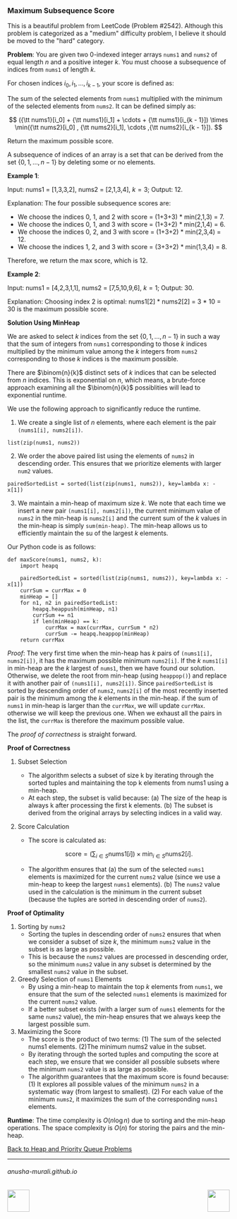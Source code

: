 ### Maximum Subsequence Score

This is a beautiful problem from LeetCode (Problem #2542). Although this problem is categorized as a "medium" difficulty
problem, I believe it should be moved to the "hard" category.

**Problem**: You are given two $0$-indexed integer arrays `nums1` and `nums2` of equal length $n$ and 
a positive integer $k$. You must choose a subsequence of indices from `nums1` of length $k$.

For chosen indices $i_0, i_1, \ldots, i_{k - 1}$, your score is defined as:

The sum of the selected elements from `nums1` multiplied with the minimum of the selected elements 
from `nums2`.
It can be defined simply as: 

$$
({\tt nums1}[i_0] + {\tt nums1}[i_1] + \cdots + {\tt nums1}[i_{k - 1}]) \times  \min({\tt nums2}[i_0] , {\tt nums2}[i_1], \cdots ,{\tt nums2}[i_{k - 1}]).
$$

Return the maximum possible score.

A subsequence of indices of an array is a set that can be derived from the set $\{0, 1, \ldots, n-1\}$ by deleting some or no elements.

 

**Example 1**:

Input: nums1 = [1,3,3,2], nums2 = [2,1,3,4], $k = 3$; Output: 12.

Explanation: The four possible subsequence scores are:
- We choose the indices 0, 1, and 2 with score = (1+3+3) * min(2,1,3) = 7.
- We choose the indices 0, 1, and 3 with score = (1+3+2) * min(2,1,4) = 6. 
- We choose the indices 0, 2, and 3 with score = (1+3+2) * min(2,3,4) = 12. 
- We choose the indices 1, 2, and 3 with score = (3+3+2) * min(1,3,4) = 8.
  
Therefore, we return the max score, which is 12.

**Example 2**:

Input: nums1 = [4,2,3,1,1], nums2 = [7,5,10,9,6], $k = 1$; Output: 30.

Explanation: 
Choosing index 2 is optimal: nums1[2] * nums2[2] = 3 * 10 = 30 is the maximum possible score.

**Solution Using MinHeap**

We are asked to select $k$ indices from the set $\{0, 1, \ldots, n-1\}$ in such a way that the sum of 
integers from `nums1` corresponding to those $k$ indices multiplied by the minimum value among the $k$ integers from `nums2` corresponding to those $k$ indices is the maximum possible.

There are $\binom{n}{k}$ distinct sets of $k$ indices that can be selected from $n$ indices. This is exponential on $n$, which means, a brute-force approach examining all the $\binom{n}{k}$ possiblities will lead to exponential runtime.

We use the following approach to significantly reduce the runtime.

1. We create a single list of $n$ elements, where each element is the pair `(nums1[i], nums2[i])`.
```
list(zip(nums1, nums2))
```
2. We order the above paired list using the elements of `nums2` in descending order. This ensures that we prioritize elements with larger `num2` values.
```
pairedSortedList = sorted(list(zip(nums1, nums2)), key=lambda x: -x[1])
```
3. We maintain a min-heap of maximum size $k$. We note that each time we insert a new pair `(nums1[i], nums2[i])`, the current minimum value of `nums2` in the min-heap is `nums2[i]` and the current sum of the $k$ values in the min-heap is simply `sum(min-heap)`. The min-heap allows us to efficiently maintain the su of the largest $k$ elements.

Our Python code is as follows:

```
def maxScore(nums1, nums2, k):
    import heapq

    pairedSortedList = sorted(list(zip(nums1, nums2)), key=lambda x: -x[1])
    currSum = currMax = 0
    minHeap = []
    for n1, n2 in pairedSortedList:
        heapq.heappush(minHeap, n1)
        currSum += n1
        if len(minHeap) == k:
            currMax = max(currMax, currSum * n2)
            currSum -= heapq.heappop(minHeap)
    return currMax
```

*Proof*: The very first time when the min-heap has $k$ pairs of `(nums1[i], nums2[i])`, it has the maximum possible minimum `nums2[i]`. If the $k$ `nums1[i]` in min-heap are the $k$ largest of `nums1`, then we have found our solution. Otherwise, we delete the root from min-heap (using `heappop()`) and replace it with another pair of `(nums1[i], nums2[i])`. Since `pairedSortedList` is sorted by descending order of `nums2`, 
`nums2[i]` of the most recently inserted pair is the minimum among the $k$ elements in the min-heap. if the sum of `nums1` in min-heap is larger than the `currMax`, we will update `currMax`. otherwise we will keep the previous one. When we exhaust all the pairs in the list, the `currMax` is therefore the maximum possible value.

The *proof of correctness* is straight forward.

**Proof of Correctness**

1. Subset Selection
   - The algorithm selects a subset of size k by iterating through the sorted tuples and maintaining the top k elements from nums1 using a min-heap.
   - At each step, the subset is valid because: (a) The size of the heap is always k after processing the first k elements. (b) The subset is derived from the original arrays by selecting indices in a valid way.
     
2. Score Calculation
   - The score is calculated as:

     $$
        \text{score} = \left ( \sum_{i \in S} \text{nums1}[i] \right ) \times \min_{i \in S} \text{nums2}[i].
     $$
   - The algorithm ensures that (a) the sum of the selected `nums1` elements is maximized for the current `nums2` value (since we use a min-heap to keep the largest `nums1` elements). (b) The `nums2` value used in the calculation is the minimum in the current subset (because the tuples are sorted in descending order of `nums2`).

**Proof of Optimality**

1. Sorting by `nums2`
   - Sorting the tuples in descending order of `nums2` ensures that when we consider a subset of size $k$, the minimum `nums2` value in the subset is as large as possible.
   - This is because the `nums2` values are processed in descending order, so the minimum `nums2` value in any subset is determined by the smallest `nums2` value in the subset.
2. Greedy Selection of `nums1` Elements
   - By using a min-heap to maintain the top $k$ elements from `nums1`, we ensure that the sum of the selected `nums1` elements is maximized for the current `nums2` value.
   - If a better subset exists (with a larger sum of `nums1` elements for the same `nums2` value), the min-heap ensures that we always keep the largest possible sum.
3. Maximizing the Score
   - The score is the product of two terms: (1) The sum of the selected nums1 elements. (2)The minimum nums2 value in the subset.
   - By iterating through the sorted tuples and computing the score at each step, we ensure that we consider all possible subsets where the minimum `nums2` value is as large as possible.
   - The algorithm guarantees that the maximum score is found because: (1) It explores all possible values of the minimum `nums2` in a systematic way (from largest to smallest). (2) For each value of the minimum `nums2`, it maximizes the sum of the corresponding `nums1` elements.


**Runtime**: The time complexity is $O(n \log n)$ due to sorting and the min-heap operations. The space complexity is $O(n)$ for storing the pairs and the min-heap.

[Back to Heap and Priority Queue Problems](./problems.md)

* * *
###### anusha-murali.github.io

<img src="https://github.com/anusha-murali/anusha-murali.github.io/assets/111596338/639243aa-2857-4595-a65a-7852762bb002" width="50" height="50" align="left">

[<img src="https://github.com/user-attachments/assets/989cfb30-4fb8-40f8-a812-8a054869aa32" width="50" height="50" align="right">](../index.md)
